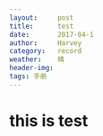 ```yaml
---
layout:     post
title:      test
date:       2017-04-1
author:     Harvey
category:   record
weather:    晴
header-img: 
tags: 手册
---
```


# this is test